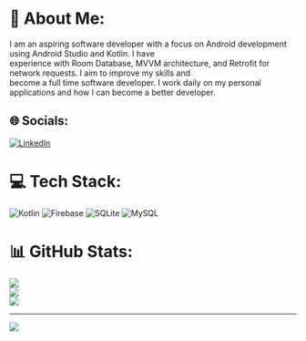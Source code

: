 # 💫 About Me:
 I am an aspiring software developer with a focus on Android development using Android Studio and Kotlin. I have<br>experience with Room Database, MVVM architecture, and Retrofit for network requests. I aim to improve my skills and<br>become a full time software developer. I work daily on my personal applications and how I can become a better developer. 

## 🌐 Socials:
[![LinkedIn](https://img.shields.io/badge/LinkedIn-%230077B5.svg?logo=linkedin&logoColor=white)](https://linkedin.com/in/https://www.linkedin.com/in/petros-lyros-5285a4279/) 

# 💻 Tech Stack:
![Kotlin](https://img.shields.io/badge/kotlin-%237F52FF.svg?style=for-the-badge&logo=kotlin&logoColor=white) ![Firebase](https://img.shields.io/badge/firebase-%23039BE5.svg?style=for-the-badge&logo=firebase) ![SQLite](https://img.shields.io/badge/sqlite-%2307405e.svg?style=for-the-badge&logo=sqlite&logoColor=white) ![MySQL](https://img.shields.io/badge/mysql-4479A1.svg?style=for-the-badge&logo=mysql&logoColor=white)
# 📊 GitHub Stats:
![](https://github-readme-stats.vercel.app/api?username=Petroslyros&theme=dark&hide_border=false&include_all_commits=false&count_private=false)<br/>
![](https://github-readme-streak-stats.herokuapp.com/?user=Petroslyros&theme=dark&hide_border=false)<br/>
![](https://github-readme-stats.vercel.app/api/top-langs/?username=Petroslyros&theme=dark&hide_border=false&include_all_commits=false&count_private=false&layout=compact)

---
[![](https://visitcount.itsvg.in/api?id=Petroslyros&icon=0&color=11)](https://visitcount.itsvg.in)
